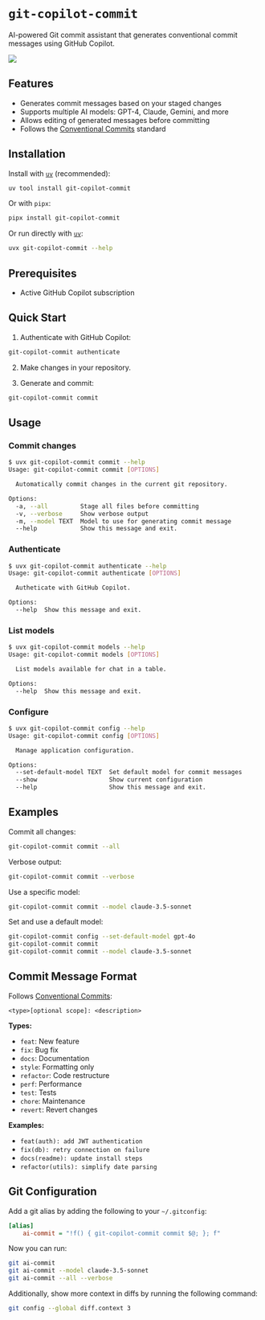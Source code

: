 # `git-copilot-commit`

AI-powered Git commit assistant that generates conventional commit messages using GitHub Copilot.

![](https://github.com/user-attachments/assets/6a6d70a6-6060-44e6-8cf4-a6532e9e9142)

## Features

- Generates commit messages based on your staged changes
- Supports multiple AI models: GPT-4, Claude, Gemini, and more
- Allows editing of generated messages before committing
- Follows the [Conventional Commits](https://www.conventionalcommits.org/) standard

## Installation

Install with [`uv`] (recommended):

```bash
uv tool install git-copilot-commit
```

Or with `pipx`:

```bash
pipx install git-copilot-commit
```

Or run directly with [`uv`]:

```bash
uvx git-copilot-commit --help
```

[`uv`]: https://github.com/astral-sh/uv

## Prerequisites

- Active GitHub Copilot subscription

## Quick Start

1. Authenticate with GitHub Copilot:

```bash
git-copilot-commit authenticate
```

2. Make changes in your repository.

3. Generate and commit:

```bash
git-copilot-commit commit
```

## Usage

### Commit changes

```bash
$ uvx git-copilot-commit commit --help
Usage: git-copilot-commit commit [OPTIONS]

  Automatically commit changes in the current git repository.

Options:
  -a, --all         Stage all files before committing
  -v, --verbose     Show verbose output
  -m, --model TEXT  Model to use for generating commit message
  --help            Show this message and exit.
```

### Authenticate

```bash
$ uvx git-copilot-commit authenticate --help
Usage: git-copilot-commit authenticate [OPTIONS]

  Autheticate with GitHub Copilot.

Options:
  --help  Show this message and exit.
```

### List models

```bash
$ uvx git-copilot-commit models --help
Usage: git-copilot-commit models [OPTIONS]

  List models available for chat in a table.

Options:
  --help  Show this message and exit.
```

### Configure

```bash
$ uvx git-copilot-commit config --help
Usage: git-copilot-commit config [OPTIONS]

  Manage application configuration.

Options:
  --set-default-model TEXT  Set default model for commit messages
  --show                    Show current configuration
  --help                    Show this message and exit.
```

## Examples

Commit all changes:

```bash
git-copilot-commit commit --all
```

Verbose output:

```bash
git-copilot-commit commit --verbose
```

Use a specific model:

```bash
git-copilot-commit commit --model claude-3.5-sonnet
```

Set and use a default model:

```bash
git-copilot-commit config --set-default-model gpt-4o
git-copilot-commit commit
git-copilot-commit commit --model claude-3.5-sonnet
```

## Commit Message Format

Follows [Conventional Commits](https://www.conventionalcommits.org/):

```
<type>[optional scope]: <description>
```

**Types:**

- `feat`: New feature
- `fix`: Bug fix
- `docs`: Documentation
- `style`: Formatting only
- `refactor`: Code restructure
- `perf`: Performance
- `test`: Tests
- `chore`: Maintenance
- `revert`: Revert changes

**Examples:**

- `feat(auth): add JWT authentication`
- `fix(db): retry connection on failure`
- `docs(readme): update install steps`
- `refactor(utils): simplify date parsing`

## Git Configuration

Add a git alias by adding the following to your `~/.gitconfig`:

```ini
[alias]
    ai-commit = "!f() { git-copilot-commit commit $@; }; f"
```

Now you can run:

```bash
git ai-commit
git ai-commit --model claude-3.5-sonnet
git ai-commit --all --verbose
```

Additionally, show more context in diffs by running the following command:

```bash
git config --global diff.context 3
```
